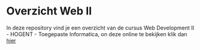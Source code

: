 # Overzicht Web II
In deze repository vind je een overzicht van de cursus Web Development II - HOGENT - Toegepaste Informatica, on deze online te bekijken klik dan [hier](https://web-ii.github.io/OverViewCourse/)
